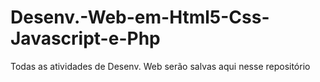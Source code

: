 # Desenv.-Web-em-Html5-Css-Javascript-e-Php
Todas as atividades de Desenv. Web serão salvas aqui nesse repositório
